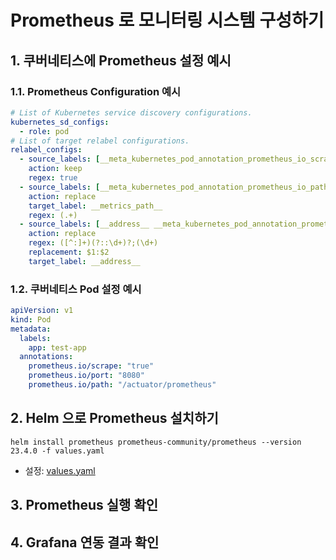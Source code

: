 # Prometheus 로 모니터링 시스템 구성하기

## 1. 쿠버네티스에 Prometheus 설정 예시

### 1.1. Prometheus Configuration 예시
```yaml
# List of Kubernetes service discovery configurations.
kubernetes_sd_configs:
  - role: pod
# List of target relabel configurations.
relabel_configs:
  - source_labels: [__meta_kubernetes_pod_annotation_prometheus_io_scrape]
    action: keep
    regex: true
  - source_labels: [__meta_kubernetes_pod_annotation_prometheus_io_path]
    action: replace
    target_label: __metrics_path__
    regex: (.+)
  - source_labels: [__address__ __meta_kubernetes_pod_annotation_prometheus_io_port]
    action: replace
    regex: ([^:]+)(?::\d+)?;(\d+)
    replacement: $1:$2
    target_label: __address__
```

### 1.2. 쿠버네티스 Pod 설정 예시
```yaml
apiVersion: v1
kind: Pod
metadata:
  labels:
    app: test-app
  annotations:
    prometheus.io/scrape: "true"
    prometheus.io/port: "8080"
    prometheus.io/path: "/actuator/prometheus"
```

## 2. Helm 으로 Prometheus 설치하기
```shell
helm install prometheus prometheus-community/prometheus --version 23.4.0 -f values.yaml
```

* 설정: [values.yaml](./helm/values.yaml)

## 3. Prometheus 실행 확인



## 4. Grafana 연동 결과 확인
